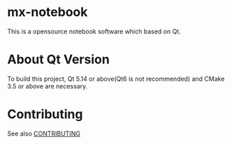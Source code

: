 # mx-notebook

This is a opensource notebook software which based on Qt.

# About Qt Version

To build this project,
Qt 5.14 or above(Qt6 is not recommended)
and CMake 3.5 or above are necessary.

# Contributing

See also [CONTRIBUTING](CONTRIBUTING)
